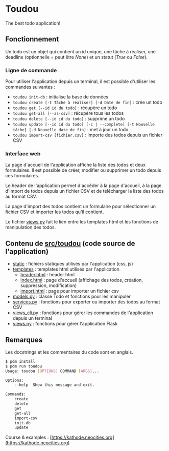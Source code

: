 # Toudou

The best todo application!

## Fonctionnement

Un todo est un objet qui contient un id unique, une tâche à réaliser, une deadline (optionnelle = peut être *None*) et un statut (*True* ou *False*).

### Ligne de commande

Pour utiliser l'application depuis un terminal, il est possible d'utiliser les commandes suivantes :

- `toudou init-db` : initialise la base de données
- `toudou create [-t Tâche à réaliser] [-d Date de fin]` : crée un todo
- `toudou get [--id id du todo]` : récupère un todo
- `toudou get-all [--as-csv]` : récupère tous les todos
- `toudou delete [--id id du todo]` : supprime un todo
- `toudou update [--id id du todo] [-c | --complete] [-t Nouvelle tâche] [-d Nouvelle date de fin]` : met à jour un todo
- `toudou import-csv [fichier.csv]` : importe des todos depuis un fichier CSV

### Interface web

La page d'accueil de l'application affiche la liste des todos et deux formulaires. Il est possible de créer, modifier ou supprimer un todo depuis ces formulaires.

Le header de l'application permet d'accéder à la page d'accueil, à la page d'import de todos depuis un fichier CSV et de télécharger la liste des todos au format CSV.

La page d'import des todos contient un formulaire pour sélectionner un fichier CSV et importer les todos qu'il contient.

Le fichier [views.py](src/toudou/views.py) fait le lien entre les templates html et les fonctions de manipulation des todos.

## Contenu de [src/toudou](src/toudou) (code source de l'application)

- [static](src/toudou/static) : fichiers statiques utilisés par l'application (css, js)
- [templates](src/toudou/templates) : templates html utilisés par l'application
  - [header.html](src/toudou/templates/header.html) : header html
  - [index.html](src/toudou/templates/index.html) : page d'accueil (affichage des todos, création, suppression, modification)
  - [import.html](src/toudou/templates/import.html) : page pour importer un fichier csv
- [models.py](src/toudou/models.py) : classe Todo et fonctions pour les manipuler
- [services.py](src/toudou/services.py) : fonctions pour exporter ou importer des todos au format CSV
- [views_cli.py](src/toudou/views_cli.py) : fonctions pour gérer les commandes de l'application depuis un terminal
- [views.py](src/toudou/views.py) : fonctions pour gérer l'application Flask

## Remarques

Les docstrings et les commentaires du code sont en anglais.

```bash
$ pdm install
$ pdm run toudou
Usage: toudou [OPTIONS] COMMAND [ARGS]...

Options:
    --help  Show this message and exit.

Commands:
    create
    delete
    get
    get-all
    import-csv
    init-db
    update
```

Course & examples : [https://kathode.neocities.org](https://kathode.neocities.org)
